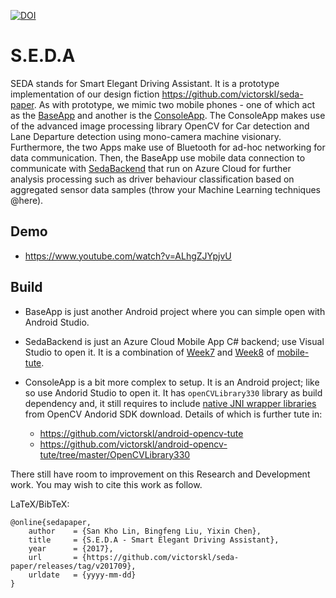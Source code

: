 [![DOI](https://zenodo.org/badge/104306253.svg)](https://zenodo.org/badge/latestdoi/104306253)


# S.E.D.A

SEDA stands for Smart Elegant Driving Assistant. It is a prototype implementation of our design fiction https://github.com/victorskl/seda-paper. As with prototype, we mimic two mobile phones - one of which act as the [BaseApp](BaseApp) and another is the [ConsoleApp](ConsoleApp). The ConsoleApp makes use of the advanced image processing library OpenCV for Car detection and Lane Departure detection using mono-camera machine visionary. Furthermore, the two Apps make use of Bluetooth for ad-hoc networking for data communication. Then, the BaseApp use mobile data connection to communicate with [SedaBackend](SedaBackend) that run on Azure Cloud for further analysis processing such as driver behaviour classification based on aggregated sensor data samples (throw your Machine Learning techniques @here).

## Demo

- https://www.youtube.com/watch?v=ALhgZJYpjvU

## Build

- BaseApp is just another Android project where you can simple open with Android Studio.

- SedaBackend is just an Azure Cloud Mobile App C# backend; use Visual Studio to open it. It is a combination of [Week7](https://github.com/victorskl/mobile-tute/tree/master/week7) and [Week8](https://github.com/victorskl/mobile-tute/tree/master/week8) of [mobile-tute](https://github.com/victorskl/mobile-tute).

- ConsoleApp is a bit more complex to setup. It is an Android project; like so use Andorid Studio to open it. It has `openCVLibrary330` library as build dependency and, it still requires to include [native JNI wrapper libraries](https://github.com/victorskl/seda/tree/develop/ConsoleApp/openCVLibrary330/src/main/jniLibs) from OpenCV Andorid SDK download. Details of which is further tute in:

  - https://github.com/victorskl/android-opencv-tute
  - https://github.com/victorskl/android-opencv-tute/tree/master/OpenCVLibrary330
  
There still have room to improvement on this Research and Development work. You may wish to cite this work as follow.

LaTeX/BibTeX:
```
@online{sedapaper,
    author    = {San Kho Lin, Bingfeng Liu, Yixin Chen},
    title     = {S.E.D.A - Smart Elegant Driving Assistant},
    year      = {2017},
    url       = {https://github.com/victorskl/seda-paper/releases/tag/v201709},
    urldate   = {yyyy-mm-dd}
}
```
